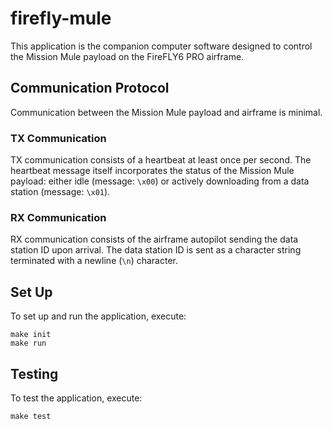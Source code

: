 # firefly-mule

This application is the companion computer software designed to control the Mission Mule payload on the FireFLY6 PRO airframe.


## Communication Protocol

Communication between the Mission Mule payload and airframe is minimal.

### TX Communication

TX communication consists of a heartbeat at least once per second. The heartbeat message itself incorporates the status of the Mission Mule payload: either idle (message: `\x00`) or actively downloading from a data station (message: `\x01`).

### RX Communication

RX communication consists of the airframe autopilot sending the data station ID upon arrival. The data station ID is sent as a character string terminated with a newline (`\n`) character.


## Set Up

To set up and run the application, execute:

```
make init
make run
```

## Testing

To test the application, execute:

```
make test
```
